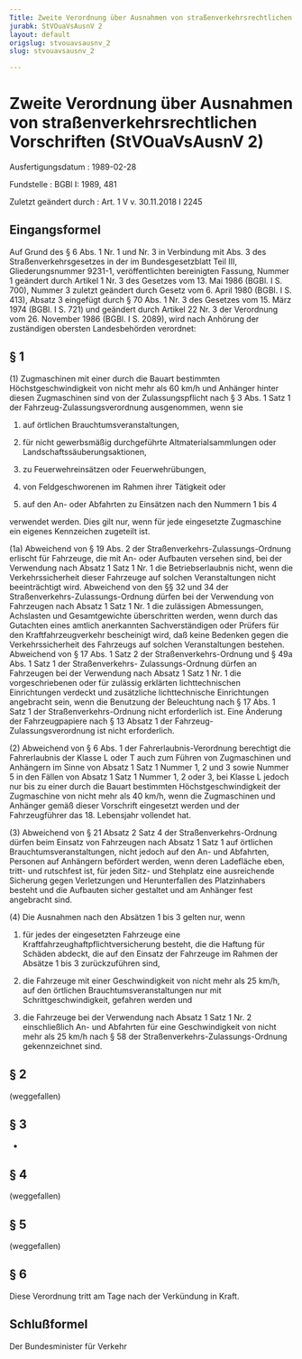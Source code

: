 ```yaml
---
Title: Zweite Verordnung über Ausnahmen von straßenverkehrsrechtlichen Vorschriften
jurabk: StVOuaVsAusnV 2
layout: default
origslug: stvouavsausnv_2
slug: stvouavsausnv_2

---
```


# Zweite Verordnung über Ausnahmen von straßenverkehrsrechtlichen Vorschriften (StVOuaVsAusnV 2)

Ausfertigungsdatum
:   1989-02-28

Fundstelle
:   BGBl I: 1989, 481

Zuletzt geändert durch
:   Art. 1 V v. 30.11.2018 I 2245


## Eingangsformel

Auf Grund des § 6 Abs. 1 Nr. 1 und Nr. 3 in Verbindung mit Abs. 3 des
Straßenverkehrsgesetzes in der im Bundesgesetzblatt Teil III,
Gliederungsnummer 9231-1, veröffentlichten bereinigten Fassung, Nummer
1 geändert durch Artikel 1 Nr. 3 des Gesetzes vom 13. Mai 1986 (BGBl.
I S. 700), Nummer 3 zuletzt geändert durch Gesetz vom 6. April 1980
(BGBl. I S. 413), Absatz 3 eingefügt durch § 70 Abs. 1 Nr. 3 des
Gesetzes vom 15. März 1974 (BGBl. I S. 721) und geändert durch Artikel
22 Nr. 3 der Verordnung vom 26. November 1986 (BGBl. I S. 2089), wird
nach Anhörung der zuständigen obersten Landesbehörden verordnet:


## § 1

(1) Zugmaschinen mit einer durch die Bauart bestimmten
Höchstgeschwindigkeit von nicht mehr als 60 km/h und Anhänger hinter
diesen Zugmaschinen sind von der Zulassungspflicht nach § 3 Abs. 1
Satz 1 der Fahrzeug-Zulassungsverordnung ausgenommen, wenn sie

1.  auf örtlichen Brauchtumsveranstaltungen,


2.  für nicht gewerbsmäßig durchgeführte Altmaterialsammlungen oder
    Landschaftssäuberungsaktionen,


3.  zu Feuerwehreinsätzen oder Feuerwehrübungen,


4.  von Feldgeschworenen im Rahmen ihrer Tätigkeit oder


5.  auf den An- oder Abfahrten zu Einsätzen nach den Nummern 1 bis 4



verwendet werden. Dies gilt nur, wenn für jede eingesetzte Zugmaschine
ein eigenes Kennzeichen zugeteilt ist.

(1a) Abweichend von § 19 Abs. 2 der Straßenverkehrs-Zulassungs-Ordnung
erlischt für Fahrzeuge, die mit An- oder Aufbauten versehen sind, bei
der Verwendung nach Absatz 1 Satz 1 Nr. 1 die Betriebserlaubnis nicht,
wenn die Verkehrssicherheit dieser Fahrzeuge auf solchen
Veranstaltungen nicht beeinträchtigt wird. Abweichend von den §§ 32
und 34 der Straßenverkehrs-Zulassungs-Ordnung dürfen bei der
Verwendung von Fahrzeugen nach Absatz 1 Satz 1 Nr. 1 die zulässigen
Abmessungen, Achslasten und Gesamtgewichte überschritten werden, wenn
durch das Gutachten eines amtlich anerkannten Sachverständigen oder
Prüfers für den Kraftfahrzeugverkehr bescheinigt wird, daß keine
Bedenken gegen die Verkehrssicherheit des Fahrzeugs auf solchen
Veranstaltungen bestehen. Abweichend von § 17 Abs. 1 Satz 2 der
Straßenverkehrs-Ordnung und § 49a Abs. 1 Satz 1 der Straßenverkehrs-
Zulassungs-Ordnung dürfen an Fahrzeugen bei der Verwendung nach Absatz
1 Satz 1 Nr. 1 die vorgeschriebenen oder für zulässig erklärten
lichttechnischen Einrichtungen verdeckt und zusätzliche
lichttechnische Einrichtungen angebracht sein, wenn die Benutzung der
Beleuchtung nach § 17 Abs. 1 Satz 1 der Straßenverkehrs-Ordnung nicht
erforderlich ist. Eine Änderung der Fahrzeugpapiere nach § 13 Absatz 1
der Fahrzeug-Zulassungsverordnung ist nicht erforderlich.

(2) Abweichend von § 6 Abs. 1 der Fahrerlaubnis-Verordnung berechtigt
die Fahrerlaubnis der Klasse L oder T auch zum Führen von Zugmaschinen
und Anhängern im Sinne von Absatz 1 Satz 1 Nummer 1, 2 und 3 sowie
Nummer 5 in den Fällen von Absatz 1 Satz 1 Nummer 1, 2 oder 3, bei
Klasse L jedoch nur bis zu einer durch die Bauart bestimmten
Höchstgeschwindigkeit der Zugmaschine von nicht mehr als 40 km/h, wenn
die Zugmaschinen und Anhänger gemäß dieser Vorschrift eingesetzt
werden und der Fahrzeugführer das 18. Lebensjahr vollendet hat.

(3) Abweichend von § 21 Absatz 2 Satz 4 der Straßenverkehrs-Ordnung
dürfen beim Einsatz von Fahrzeugen nach Absatz 1 Satz 1 auf örtlichen
Brauchtumsveranstaltungen, nicht jedoch auf den An- und Abfahrten,
Personen auf Anhängern befördert werden, wenn deren Ladefläche eben,
tritt- und rutschfest ist, für jeden Sitz- und Stehplatz eine
ausreichende Sicherung gegen Verletzungen und Herunterfallen des
Platzinhabers besteht und die Aufbauten sicher gestaltet und am
Anhänger fest angebracht sind.

(4) Die Ausnahmen nach den Absätzen 1 bis 3 gelten nur, wenn

1.  für jedes der eingesetzten Fahrzeuge eine
    Kraftfahrzeughaftpflichtversicherung besteht, die die Haftung für
    Schäden abdeckt, die auf den Einsatz der Fahrzeuge im Rahmen der
    Absätze 1 bis 3 zurückzuführen sind,


2.  die Fahrzeuge mit einer Geschwindigkeit von nicht mehr als 25 km/h,
    auf den örtlichen Brauchtumsveranstaltungen nur mit
    Schrittgeschwindigkeit, gefahren werden und


3.  die Fahrzeuge bei der Verwendung nach Absatz 1 Satz 1 Nr. 2
    einschließlich An- und Abfahrten für eine Geschwindigkeit von nicht
    mehr als 25 km/h nach § 58 der Straßenverkehrs-Zulassungs-Ordnung
    gekennzeichnet sind.





## § 2

(weggefallen)


## § 3

-


## § 4

(weggefallen)


## § 5

(weggefallen)


## § 6

Diese Verordnung tritt am Tage nach der Verkündung in Kraft.


## Schlußformel

Der Bundesminister für Verkehr

